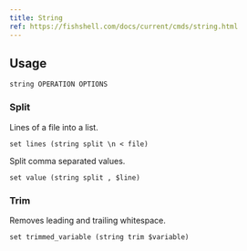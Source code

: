 ```yaml
---
title: String
ref: https://fishshell.com/docs/current/cmds/string.html
---
```


## Usage

```fish
string OPERATION OPTIONS
```

### Split

Lines of a file into a list.

```fish
set lines (string split \n < file)
```

Split comma separated values.

```fish
set value (string split , $line)
```

### Trim

Removes leading and trailing whitespace.

```fish
set trimmed_variable (string trim $variable)
```
